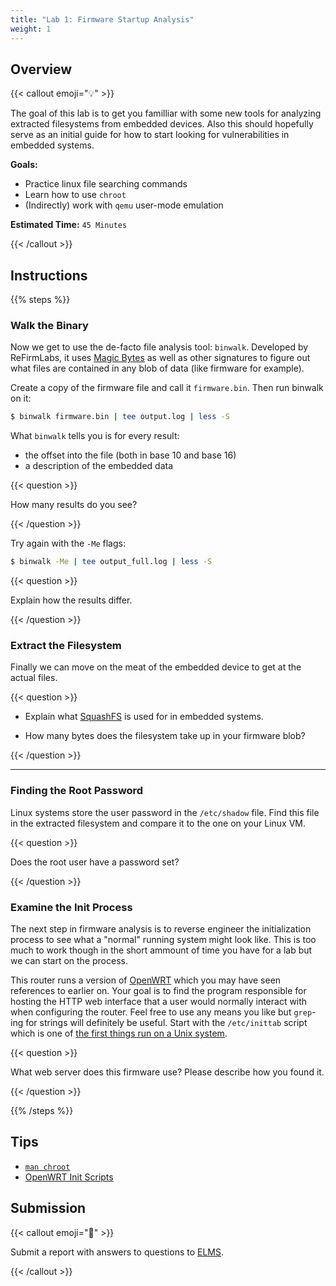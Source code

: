```yaml
---
title: "Lab 1: Firmware Startup Analysis"
weight: 1
---
```


## Overview

{{< callout emoji="💡" >}}

The goal of this lab is to get you familliar with some new tools for analyzing
extracted filesystems from embedded devices. Also this should hopefully serve as
an initial guide for how to start looking for vulnerabilities in embedded
systems.

**Goals:**

- Practice linux file searching commands
- Learn how to use `chroot`
- (Indirectly) work with `qemu` user-mode emulation

**Estimated Time:** `45 Minutes`

{{< /callout >}}

## Instructions

{{% steps %}}

### Walk the Binary

Now we get to use the de-facto file analysis tool: `binwalk`. Developed by
ReFirmLabs, it uses
[Magic Bytes](https://en.wikipedia.org/wiki/File_format#Magic_number) as well as
other signatures to figure out what files are contained in any blob of data
(like firmware for example).

Create a copy of the firmware file and call it `firmware.bin`. Then run binwalk
on it:

```bash {filename=Bash}
$ binwalk firmware.bin | tee output.log | less -S
```

What `binwalk` tells you is for every result:

- the offset into the file (both in base 10 and base 16)
- a description of the embedded data

{{< question >}}

How many results do you see?

{{< /question >}}

Try again with the `-Me` flags:

```bash {filename=Bash}
$ binwalk -Me | tee output_full.log | less -S
```

{{< question >}}

Explain how the results differ.

{{< /question >}}

### Extract the Filesystem

Finally we can move on the meat of the embedded device to get at the actual
files.

{{< question >}}

- Explain what [SquashFS](https://en.wikipedia.org/wiki/SquashFS) is used for in
  embedded systems.

- How many bytes does the filesystem take up in your firmware blob?

{{< /question >}}

---

### Finding the Root Password

Linux systems store the user password in the `/etc/shadow` file. Find this file
in the extracted filesystem and compare it to the one on your Linux VM.

{{< question >}}

Does the root user have a password set?

{{< /question >}}

### Examine the Init Process

The next step in firmware analysis is to reverse engineer the initialization
process to see what a "normal" running system might look like. This is too much
to work though in the short ammount of time you have for a lab but we can start
on the process.

This router runs a version of [OpenWRT](https://openwrt.org/) which you may have
seen references to earlier on. Your goal is to find the program responsible for
hosting the HTTP web interface that a user would normally interact with when
configuring the router. Feel free to use any means you like but `grep`-ing for
strings will definitely be useful. Start with the `/etc/inittab` script which is
one of
[the first things run on a Unix system](https://en.wikipedia.org/wiki/Init).

{{< question >}}

What web server does this firmware use? Please describe how you found it.

{{< /question >}}

{{% /steps %}}

## Tips

- [`man chroot`](https://man7.org/linux/man-pages/man2/chroot.2.html)
- [OpenWRT Init Scripts](https://openwrt.org/docs/techref/initscripts)

## Submission

{{< callout emoji="📝" >}}

Submit a report with answers to questions to
[ELMS](https://umd.instructure.com/courses/1374508/assignments).

{{< /callout >}}
